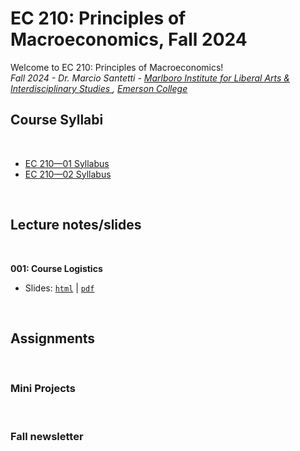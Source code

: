 # EC 210: Principles of Macroeconomics, Fall 2024

Welcome to EC 210: Principles of Macroeconomics!<br>
*Fall 2024 - Dr. Marcio Santetti - [Marlboro Institute for Liberal Arts & Interdisciplinary Studies ](https://emerson.edu/academics/schools-labs-and-centers/marlboro-institute), [Emerson College](https://www.emerson.edu/)*


## Course Syllabi

<br>

  - [EC 210&mdash;01 Syllabus]()
  - [EC 210&mdash;02 Syllabus]()

<br>


## Lecture notes/slides


<br>

**001: Course Logistics**

  - Slides: [`html`]() | [`pdf`]()

<br>

## Assignments

<br>

### Mini Projects

<br>


### Fall newsletter

<br>
